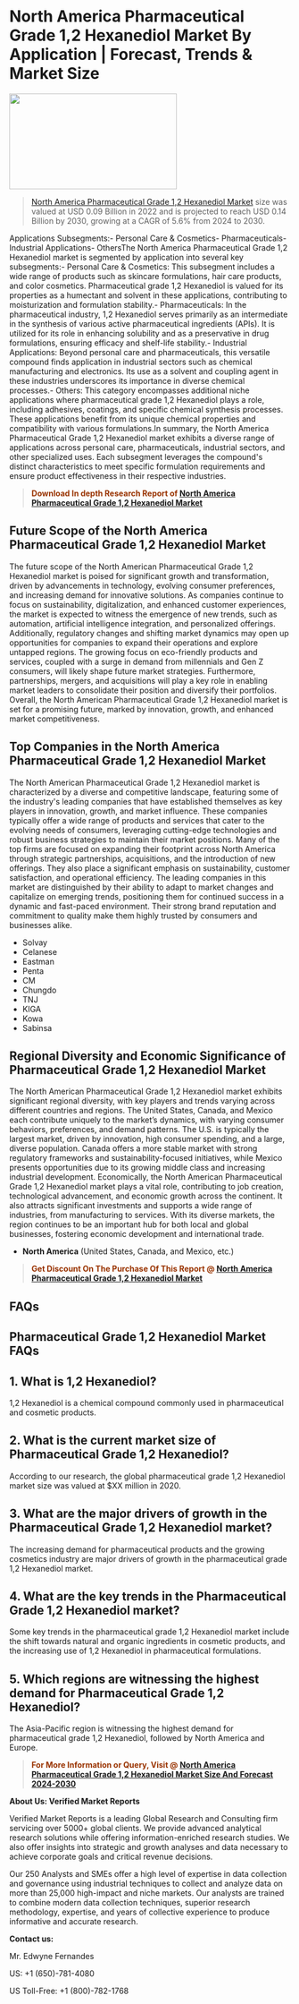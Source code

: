 <p><h1>North America Pharmaceutical Grade 1,2 Hexanediol Market By Application | Forecast, Trends & Market Size</h1><p><img class="aligncenter size-medium wp-image-105565" src="https://ffe5etoiles.com/wp-content/uploads/2025/01/MST7-300x171.png" alt="" width="300" height="171" /></p><blockquote><p><a href="https://www.verifiedmarketreports.com/download-sample/?rid=368848&utm_source=Github-NA&utm_medium=389" target="_blank">North America Pharmaceutical Grade 1,2 Hexanediol Market</a> size was valued at USD 0.09 Billion in 2022 and is projected to reach USD 0.14 Billion by 2030, growing at a CAGR of 5.6% from 2024 to 2030.</p></blockquote>Applications Subsegments:- Personal Care & Cosmetics- Pharmaceuticals- Industrial Applications- OthersThe North America Pharmaceutical Grade 1,2 Hexanediol market is segmented by application into several key subsegments:- Personal Care & Cosmetics: This subsegment includes a wide range of products such as skincare formulations, hair care products, and color cosmetics. Pharmaceutical grade 1,2 Hexanediol is valued for its properties as a humectant and solvent in these applications, contributing to moisturization and formulation stability.- Pharmaceuticals: In the pharmaceutical industry, 1,2 Hexanediol serves primarily as an intermediate in the synthesis of various active pharmaceutical ingredients (APIs). It is utilized for its role in enhancing solubility and as a preservative in drug formulations, ensuring efficacy and shelf-life stability.- Industrial Applications: Beyond personal care and pharmaceuticals, this versatile compound finds application in industrial sectors such as chemical manufacturing and electronics. Its use as a solvent and coupling agent in these industries underscores its importance in diverse chemical processes.- Others: This category encompasses additional niche applications where pharmaceutical grade 1,2 Hexanediol plays a role, including adhesives, coatings, and specific chemical synthesis processes. These applications benefit from its unique chemical properties and compatibility with various formulations.In summary, the North America Pharmaceutical Grade 1,2 Hexanediol market exhibits a diverse range of applications across personal care, pharmaceuticals, industrial sectors, and other specialized uses. Each subsegment leverages the compound's distinct characteristics to meet specific formulation requirements and ensure product effectiveness in their respective industries.</p><blockquote><p><span style="color: #993300;"><strong>Download In depth Research Report of <a href="https://www.verifiedmarketreports.com/download-sample/?rid=368848&utm_source=Github-NA&utm_medium=389">North America Pharmaceutical Grade 1,2 Hexanediol Market</a></strong></span></p></blockquote><h2>Future Scope of the North America Pharmaceutical Grade 1,2 Hexanediol Market</h2><p>The future scope of the North American Pharmaceutical Grade 1,2 Hexanediol market is poised for significant growth and transformation, driven by advancements in technology, evolving consumer preferences, and increasing demand for innovative solutions. As companies continue to focus on sustainability, digitalization, and enhanced customer experiences, the market is expected to witness the emergence of new trends, such as automation, artificial intelligence integration, and personalized offerings. Additionally, regulatory changes and shifting market dynamics may open up opportunities for companies to expand their operations and explore untapped regions. The growing focus on eco-friendly products and services, coupled with a surge in demand from millennials and Gen Z consumers, will likely shape future market strategies. Furthermore, partnerships, mergers, and acquisitions will play a key role in enabling market leaders to consolidate their position and diversify their portfolios. Overall, the North American Pharmaceutical Grade 1,2 Hexanediol market is set for a promising future, marked by innovation, growth, and enhanced market competitiveness.</p><h2>Top Companies in the North America Pharmaceutical Grade 1,2 Hexanediol Market</h2><p>The North American Pharmaceutical Grade 1,2 Hexanediol market is characterized by a diverse and competitive landscape, featuring some of the industry's leading companies that have established themselves as key players in innovation, growth, and market influence. These companies typically offer a wide range of products and services that cater to the evolving needs of consumers, leveraging cutting-edge technologies and robust business strategies to maintain their market positions. Many of the top firms are focused on expanding their footprint across North America through strategic partnerships, acquisitions, and the introduction of new offerings. They also place a significant emphasis on sustainability, customer satisfaction, and operational efficiency. The leading companies in this market are distinguished by their ability to adapt to market changes and capitalize on emerging trends, positioning them for continued success in a dynamic and fast-paced environment. Their strong brand reputation and commitment to quality make them highly trusted by consumers and businesses alike.</p><p><ul><li>Solvay </li><li> Celanese </li><li> Eastman </li><li> Penta </li><li> CM </li><li> Chungdo </li><li> TNJ </li><li> KIGA </li><li> Kowa </li><li> Sabinsa</li></ul></p><h2>Regional Diversity and Economic Significance of Pharmaceutical Grade 1,2 Hexanediol Market</h2><p>The North American Pharmaceutical Grade 1,2 Hexanediol market exhibits significant regional diversity, with key players and trends varying across different countries and regions. The United States, Canada, and Mexico each contribute uniquely to the market’s dynamics, with varying consumer behaviors, preferences, and demand patterns. The U.S. is typically the largest market, driven by innovation, high consumer spending, and a large, diverse population. Canada offers a more stable market with strong regulatory frameworks and sustainability-focused initiatives, while Mexico presents opportunities due to its growing middle class and increasing industrial development. Economically, the North American Pharmaceutical Grade 1,2 Hexanediol market plays a vital role, contributing to job creation, technological advancement, and economic growth across the continent. It also attracts significant investments and supports a wide range of industries, from manufacturing to services. With its diverse markets, the region continues to be an important hub for both local and global businesses, fostering economic development and international trade.</p><ul> <li><strong>North America</strong> (United States, Canada, and Mexico, etc.)</li></ul><blockquote><p><span style="color: #993300;"><strong>Get Discount On The Purchase Of This Report @ <a href="https://www.verifiedmarketreports.com/ask-for-discount/?rid=368848&utm_source=Github-NA&utm_medium=389">North America Pharmaceutical Grade 1,2 Hexanediol Market</a></strong></span></p></blockquote><h2>FAQs</h2><p><h2>Pharmaceutical Grade 1,2 Hexanediol Market FAQs</h1><h2>1. What is 1,2 Hexanediol?</div><div></h2><p>1,2 Hexanediol is a chemical compound commonly used in pharmaceutical and cosmetic products.</p><h2>2. What is the current market size of Pharmaceutical Grade 1,2 Hexanediol?</div><div></h2><p>According to our research, the global pharmaceutical grade 1,2 Hexanediol market size was valued at $XX million in 2020.</p><h2>3. What are the major drivers of growth in the Pharmaceutical Grade 1,2 Hexanediol market?</div><div></h2><p>The increasing demand for pharmaceutical products and the growing cosmetics industry are major drivers of growth in the pharmaceutical grade 1,2 Hexanediol market.</p><h2>4. What are the key trends in the Pharmaceutical Grade 1,2 Hexanediol market?</div><div></h2><p>Some key trends in the pharmaceutical grade 1,2 Hexanediol market include the shift towards natural and organic ingredients in cosmetic products, and the increasing use of 1,2 Hexanediol in pharmaceutical formulations.</p><h2>5. Which regions are witnessing the highest demand for Pharmaceutical Grade 1,2 Hexanediol?</div><div></h2><p>The Asia-Pacific region is witnessing the highest demand for pharmaceutical grade 1,2 Hexanediol, followed by North America and Europe.</p></body></html></p><blockquote><p><span style="color: #993300;"><strong>For More Information or Query, Visit @ <a href="https://www.verifiedmarketreports.com/product/pharmaceutical-grade-1-2-hexanediol-market/">North America Pharmaceutical Grade 1,2 Hexanediol Market Size And Forecast 2024-2030</a></strong></span></p></blockquote><p><strong>About Us: Verified Market Reports</strong></p><p>Verified Market Reports is a leading Global Research and Consulting firm servicing over 5000+ global clients. We provide advanced analytical research solutions while offering information-enriched research studies. We also offer insights into strategic and growth analyses and data necessary to achieve corporate goals and critical revenue decisions.</p><p>Our 250 Analysts and SMEs offer a high level of expertise in data collection and governance using industrial techniques to collect and analyze data on more than 25,000 high-impact and niche markets. Our analysts are trained to combine modern data collection techniques, superior research methodology, expertise, and years of collective experience to produce informative and accurate research.</p><p><strong>Contact us:</strong></p><p>Mr. Edwyne Fernandes</p><p>US: +1 (650)-781-4080</p><p>US Toll-Free: +1 (800)-782-1768</p>
